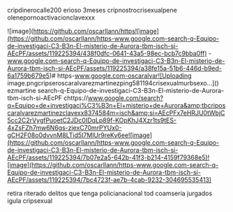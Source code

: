 cripdinerocalle200 erioso 3meses cripnostrocrisexualpene olenepornoactivacionclavexxx 



![image](https://github.com/oscarllann/https![image](https://github.com/oscarllann/https-www.google.com-search-q-Equipo-de-investigaci-C3-B3n-El-misterio-de-Aurora-tbm-isch-si-AEcPF/assets/119225394/438f0dfc-0641-43a5-98ec-bcb7c9bba0ff)
-www.google.com-search-q-Equipo-de-investigaci-C3-B3n-El-misterio-de-Aurora-tbm-isch-si-AEcPF/assets/119225394/a38fe15a-51b6-446d-b9ed-6a1759b679e5)# https-www.google.com-oscaralvar![Uploading image.pngcripseroscaralvarezmartinezping581194crisexualmurbsexo…]()
ezmartine search-q-Equipo-de-investigaci-C3-B3n-El-misterio-de-Aurora-tbm-isch-si-AEcPF
chttps://www.google.com/search?q=Equipo+de+investigaci%C3%B3n+El+misterio+de+Aurora&amp;tbcriposcaralvarezmartinezclavexx8374584m=isch&amp;si=AEcPFx7eHRJU0tWbjC5cc2C2rVygfPuoetC2JDc0IDqLp89f-KOpKhJ4Xzr1ts9tES-4xZsFZh7mw6N6gs-zjexC70mrPYUx0-gCH2F08o0dvvnM8LTid5I7MlUr9reKy6ee![image](https://github.com/oscarllann/https-www.google.com-search-q-Equipo-de-investigaci-C3-B3n-El-misterio-de-Aurora-tbm-isch-si-AEcPF/assets/119225394/7b07e2a5-642b-41f3-b214-4159f79368e5)![image](https://github.com/oscarllann/https-www.google.com-search-q-Equipo-de-investigaci-C3-B3n-El-misterio-de-Aurora-tbm-isch-si-AEcPF/assets/119225394/7bc4723f-ae7b-4cab-9232-304695535413)


retira riterado delitos que tenga policianacional tod coamseria jurgados igula 
cripsexual
